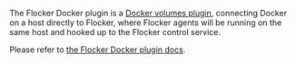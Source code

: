 The Flocker Docker plugin is a [Docker volumes plugin](https://github.com/docker/docker/blob/master/experimental/plugins_volume.md), connecting Docker on a host directly to Flocker, where Flocker agents will be running on the same host and hooked up to the Flocker control service.

Please refer to [the Flocker Docker plugin docs](https://docs.clusterhq.com/en/latest/labs/).
